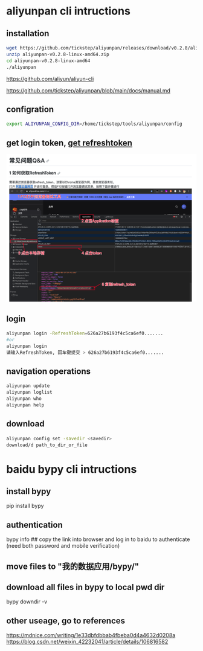 # aliyunpan cli intructions
## installation
```bash
wget https://github.com/tickstep/aliyunpan/releases/download/v0.2.8/aliyunpan-v0.2.8-linux-amd64.zip
unzip aliyunpan-v0.2.8-linux-amd64.zip
cd aliyunpan-v0.2.8-linux-amd64
./aliyunpan
```
https://github.com/aliyun/aliyun-cli

https://github.com/tickstep/aliyunpan/blob/main/docs/manual.md

## configration
```bash
export ALIYUNPAN_CONFIG_DIR=/home/tickstep/tools/aliyunpan/config
```
## get login token, [get refreshtoken](get_token.jpg)
<img src="get_token.jpg" alt="get refreshtoken" width="800">

## login
```bash
aliyunpan login -RefreshToken=626a27b6193f4c5ca6ef0.......
#or
aliyunpan login
请输入RefreshToken, 回车键提交 > 626a27b6193f4c5ca6ef0.......
```
## navigation operations
```bash
aliyunpan update
aliyunpan loglist
aliyunpan who
aliyunpan help
```
## download
```bash
aliyunpan config set -savedir <savedir>
download/d path_to_dir_or_file
```
# baidu bypy cli intructions
## install bypy
pip install bypy
## authentication
bypy info ## copy the link into browser and log in to baidu to authenticate (need both password and mobile verification)
## move files to "我的数据应用/bypy/"
## download all files in bypy to local pwd dir
bypy downdir -v

## other useage, go to references
https://mdnice.com/writing/1e33dbfdbbab4fbeba0d4a4632d0208a
https://blog.csdn.net/weixin_42232041/article/details/106816582
